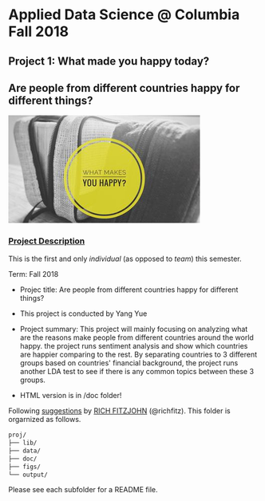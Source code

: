 # Applied Data Science @ Columbia Fall 2018
## Project 1: What made you happy today?
## Are people from different countries happy for different things?

![image](figs/What-makes-you-happy.jpg)

### [Project Description](doc/)
This is the first and only *individual* (as opposed to *team*) this semester. 

Term: Fall 2018

+ Projec title: Are people from different countries happy for different things?

+ This project is conducted by Yang Yue

+ Project summary: This project will mainly focusing on analyzing what are the reasons make people from different countries around the world happy. the project runs sentiment analysis and show which countries are happier comparing to the rest. By separating countries to 3 different groups based on countries' financial background, the project runs another LDA test to see if there is any common topics between these 3 groups.

+ HTML version is in /doc folder!

Following [suggestions](http://nicercode.github.io/blog/2013-04-05-projects/) by [RICH FITZJOHN](http://nicercode.github.io/about/#Team) (@richfitz). This folder is orgarnized as follows.

```
proj/
├── lib/
├── data/
├── doc/
├── figs/
└── output/
```

Please see each subfolder for a README file.
